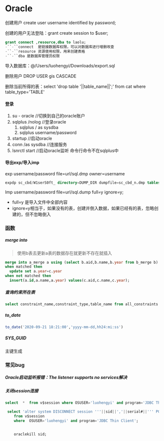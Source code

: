 # Oracle

创建用户 create  user username identified by password;

创建的用户无法登陆：grant create session to $user;

```sql
grant connect ,resource,dba to laolu;
-``-``connect  是链接数据库权限，可以对数据库进行增删改查
-``-``resource 资源使用权限，用来创建表格
-``-``dba 是数据库管理员权限
```

导入数据库：@/Users/luohengyi/Downloads/export.sql

删除用户 DROP USER gis CASCADE

删除当前所得的表：select 'drop table '||table_name||';' from cat where table_type='TABLE'

#### 登录

1. su - oracle //切换到自己的oracle账户
2. sqlplus /nolog //登录oracle
   1. sqlplus / as sysdba
   2. sqlplus username/password
3. startup //启动oracle
4. conn /as sysdba //连接服务
5. lsnrctl start //启动oracle监听 命令行命令不在sqlplus中

#### 导出exp/导入imp

exp username/password file=url/sql.dmp owner=username

```sql
expdp sc_cbd/W1serS0ft_ directory=DUMP_DIR dumpfile=sc_cbd_n.dmp tables=N_DATA_TABLE,N_class_info,N_data_class
```

Imp username/password file=url/sql.dump  full=y ignore=y;

- full=y 是导入文件中全部内容
- ignore=y相当于，如果没有的表，创建并倒入数据，如果已经有的表，忽略创建的，但不忽略倒入

### 函数

##### merge into 

> 使用b表去更新a表的数据存在就更新不存在就插入

```sql
merge into a_merge a using (select b.aid,b.name,b.year from b_merge b) c on (a.id=c.aid)  
when matched then  
  update set a.year=c.year   
when not matched then  
  insert(a.id,a.name,a.year) values(c.aid,c.name,c.year);  
```

##### 查询约束所在表

```sql
select constraint_name,constraint_type,table_name from all_constraints where CONSTRAINT_NAME='PK_ID';
```



##### to_date

```sql
to_date('2020-09-21 18:21:00','yyyy-mm-dd,hh24:mi:ss')
```

##### SYS_GUID

主键生成

### 常见bug

##### Oracle启动监听报错：The listener supports no services解决

##### 关闭session连接

```sql
select  *  from v$session where OSUSER='luohengyi' and program='JDBC Thin Client'

 select 'alter system DISCONNECT session '''||sid||','||serial#||''' POST_TRANSACTION;'  
    from v$session  
    where  OSUSER='luohengyi' and program='JDBC Thin Client';
    
    
    oraclekill sid;
```

